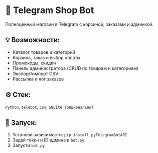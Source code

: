 # 🛒 Telegram Shop Bot

Полноценный магазин в Telegram с корзиной, заказами и админкой.

## 💡 Возможности:
- Каталог товаров и категорий
- Корзина, заказ и выбор оплаты
- Промокоды, скидки
- Панель администратора (CRUD по товарам и категориям)
- Экспорт/импорт CSV
- Рассылка и лог заказов

## ⚙️ Стек:
`Python`, `telebot`, `csv`, `SQLite (опционально)`

## 🚀 Запуск:
1. Установи зависимости: `pip install pyTelegramBotAPI`
2. Задай токен и ID админа в `bot.py`
3. Запусти `bot.py`
